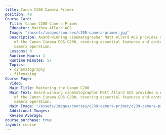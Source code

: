 ```yaml
---
title: Canon C200 Camera Primer
position: 48
Course Card:
  Title: Canon C200 Camera Primer
  Educator: Matthew Allard ACS
  Image: "/assets/images/courses/c200-camera-primer.jpg"
  Description: Award-winning cinematographer Matt Allard ACS provides a detailed overview
    of the Canon Cinema EOS C200, covering essential features and controls for optimal
    camera operation.
  Lessons: 8
  Runtime Hours: 1
  Runtime Minutes: 57
  Topics:
  - cinematography
  - filmmaking
Course Page:
  Video: 
  Main Title: Mastering the Canon C200
  Main Text: Award-winning cinematographer Matt Allard ACS provides a detailed overview
    of the Canon Cinema EOS C200, covering essential features and controls for optimal
    camera operation.
  Main Image: "/assets/images/courses/c200-camera-primer/c200-camera-primer-main.jpg"
  Additional Images: 
  Review Average: 
course_purchase: true
layout: course
---
```


